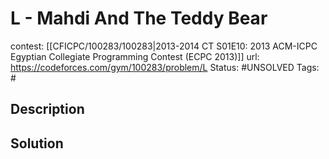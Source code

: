 # L - Mahdi And The Teddy Bear

contest: [[CFICPC/100283/100283|2013-2014 CT S01E10: 2013 ACM-ICPC Egyptian Collegiate Programming Contest (ECPC 2013)]]
url: https://codeforces.com/gym/100283/problem/L
Status: #UNSOLVED
Tags: #

## Description

## Solution

